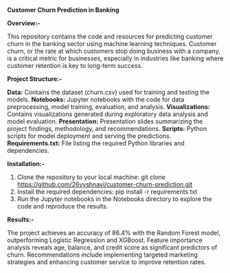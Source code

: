 **Customer Churn Prediction in Banking**

**Overview:-**

This repository contains the code and resources for predicting customer churn in the banking sector using machine learning techniques. Customer churn, or the rate at which customers stop doing business with a company, is a critical metric for businesses, especially in industries like banking where customer retention is key to long-term success.

**Project Structure:-**

**Data:** Contains the dataset (churn.csv) used for training and testing the models.
**Notebooks:** Jupyter notebooks with the code for data preprocessing, model training, evaluation, and analysis.
**Visualizations:** Contains visualizations generated during exploratory data analysis and model evaluation.
**Presentation:** Presentation slides summarizing the project findings, methodology, and recommendations.
**Scripts:** Python scripts for model deployment and serving the predictions.
**Requirements.txt:** File listing the required Python libraries and dependencies.

**Installation:-**

1. Clone the repository to your local machine:
git clone https://github.com/26vyshnavi/customer-churn-prediction.git
2. Install the required dependencies:
pip install -r requirements.txt
3. Run the Jupyter notebooks in the Notebooks directory to explore the code and reproduce the results.
   
**Results:-**

The project achieves an accuracy of 86.4% with the Random Forest model, outperforming Logistic Regression and XGBoost. Feature importance analysis reveals age, balance, and credit score as significant predictors of churn. Recommendations include implementing targeted marketing strategies and enhancing customer service to improve retention rates.
